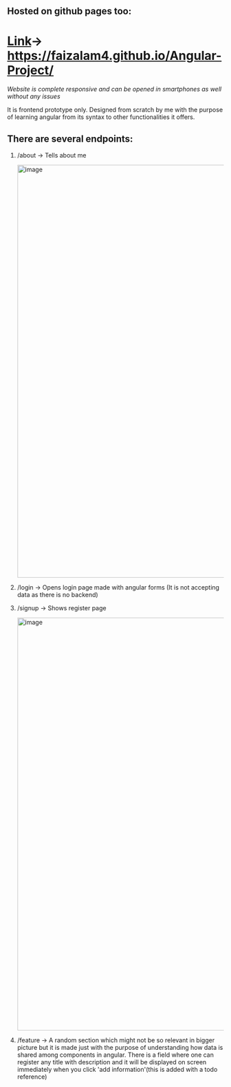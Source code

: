 ## Hosted on github pages too:

# [Link](https://faizalam4.github.io/Angular-Project/)-> https://faizalam4.github.io/Angular-Project/

*Website is complete responsive and can be opened in smartphones as well without any issues*


It is frontend prototype only. Designed from scratch by me with the purpose of learning angular 
from its syntax to other functionalities it offers. 


## There are several endpoints:

1. /about -> Tells about me
   
   <img width="960" alt="image" src="https://github.com/FaizAlam4/Angular-Project/assets/87482396/e9a8e0a2-600a-4b1d-9f93-7d90c3211c60">

  
2. /login -> Opens login page made with angular forms (It is not accepting data as there is no backend)
   
   
3. /signup -> Shows register page

   <img width="960" alt="image" src="https://github.com/FaizAlam4/Angular-Project/assets/87482396/1e68cfdc-23fa-4247-b3eb-9d3dfd90d939">


4. /feature ->  A random section which might not be so relevant in bigger picture but it is made just with
                the purpose of understanding how data is shared among components in angular.
                There is a field where one can register any title with description and it will be displayed
                on screen immediately when you click 'add information'(this is added with a todo reference)
